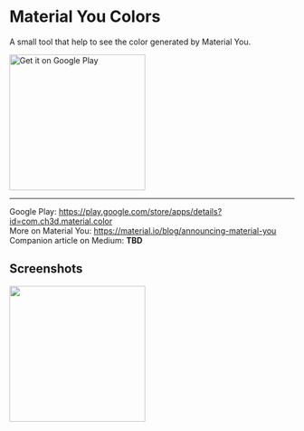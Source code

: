 # Material You Colors
A small tool that help to see the color generated by Material You.

<a href='https://play.google.com/store/apps/details?id=com.ch3d.material.color'><img width="240" alt='Get it on Google Play' src='https://play.google.com/intl/en_us/badges/static/images/badges/en_badge_web_generic.png'/></a>

---

Google Play: https://play.google.com/store/apps/details?id=com.ch3d.material.color</br>
More on Material You: https://material.io/blog/announcing-material-you</br>
Companion article on Medium: **TBD**

## Screenshots
<img src="https://user-images.githubusercontent.com/4177834/129535018-29c4e1ce-b66d-424c-8357-a9289b7686c9.png" width="240">



